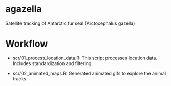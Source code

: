 # agazella
Satellite tracking of Antarctic fur seal (Arctocephalus gazella)


# Workflow

* scr/01_process_location_data.R: This script processes location data. Includes standardization and filtering.

* scr/02_animated_maps.R: Generated animated gifs to explore the animal tracks